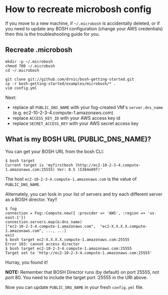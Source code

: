 # How to recreate microbosh config

If you move to a new machine, if `~/.microbosh` is accidentally deleted, or if you need to update any BOSH configuration (change your AWS credentials) then this is the troubleshooting guide for you.

## Recreate .microbosh

```
mkdir -p ~/.microbosh
chmod 700 ~/.microbosh
cd ~/.microbosh

git clone git://github.com/drnic/bosh-getting-started.git
cp -r bosh-getting-started/examples/microbosh/* .
vim config.yml
```

Next:

* replace all `PUBLIC_DNS_NAME` with your fog-created VM's `server.dns_name` (e.g. ec2-10-2-3-4.compute-1.amazonaws.com)
* replace `ACCESS_KEY_ID` with your AWS access key id
* replace `SECRET_ACCESS_KEY` with your AWS secret access key

## What is my BOSH URL (PUBLIC_DNS_NAME)?

You can get your BOSH URL from the bosh CLI:

```
$ bosh target
Current target is 'myfirstbosh (http://ec2-10-2-3-4.compute-1.amazonaws.com:25555) Ver: 0.5 (5384e09f)'
```

The host `ec2-10-2-3-4.compute-1.amazonaws.com` is the value of `PUBLIC_DNS_NAME`.

Alternately, you can look in your list of servers and try each different server as a BOSH director. Yay!!

```
$ fog
connection = Fog::Compute.new({ :provider => 'AWS', :region => 'us-east-1'})
connection.servers.map(&:dns_name)
["ec2-10-2-3-4.compute-1.amazonaws.com",  "ec2-X.X.X.X.compute-1.amazonaws.com", ..., ...]
exit
$ bosh target ec2-X.X.X.X.compute-1.amazonaws.com:25555
Error 103: cannot access director
$ bosh target ec2-10-2-3-4.compute-1.amazonaws.com:25555
Target set to 'http://ec2-10-2-3-4.compute-1.amazonaws.com:25555'
```

Hurray, you found it!

**NOTE:** Remember that BOSH Director runs (by default) on port 25555, not port 80. You need to include the target port :25555 in the URI above.

Now you can update `PUBLIC_DNS_NAME` in your fresh `config.yml` file.
 